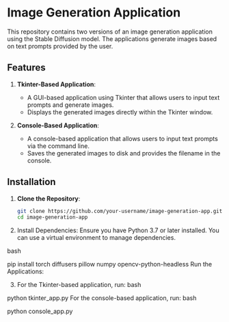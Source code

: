 # Image Generation Application

This repository contains two versions of an image generation application using the Stable Diffusion model. The applications generate images based on text prompts provided by the user.

## Features

1. **Tkinter-Based Application**:
   - A GUI-based application using Tkinter that allows users to input text prompts and generate images.
   - Displays the generated images directly within the Tkinter window.

2. **Console-Based Application**:
   - A console-based application that allows users to input text prompts via the command line.
   - Saves the generated images to disk and provides the filename in the console.

## Installation

1. **Clone the Repository**:
   ```bash
   git clone https://github.com/your-username/image-generation-app.git
   cd image-generation-app
2. Install Dependencies: Ensure you have Python 3.7 or later installed. You can use a virtual environment to manage dependencies.

bash

pip install torch diffusers pillow numpy opencv-python-headless
Run the Applications:

3. For the Tkinter-based application, run:
bash

python tkinter_app.py
For the console-based application, run:
bash

python console_app.py